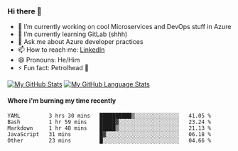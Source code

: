 ### Hi there 👋

- 🔭 I’m currently working on cool Microservices and DevOps stuff in Azure
- 🌱 I’m currently learning GitLab (shhh)
- 💬 Ask me about Azure developer practices
- 📫 How to reach me: [LinkedIn](https://www.linkedin.com/in/gordonbyers/)
- 😄 Pronouns: He/Him 
- ⚡ Fun fact: Petrolhead 🚙

[![My GitHub Stats](https://github-readme-stats.vercel.app/api/?username=gordonby&count_private=true&theme=tokyonight&showicons=true)]()
[![My GitHub Language Stats](https://github-readme-stats.vercel.app/api/top-langs/?username=gordonby&langs_count=5&theme=tokyonight)]()

#### Where i'm burning my time recently
<!--START_SECTION:waka-->
```text
YAML         3 hrs 30 mins   ██████████▒░░░░░░░░░░░░░░   41.05 % 
Bash         1 hr 59 mins    █████▓░░░░░░░░░░░░░░░░░░░   23.24 % 
Markdown     1 hr 48 mins    █████▒░░░░░░░░░░░░░░░░░░░   21.13 % 
JavaScript   31 mins         █▓░░░░░░░░░░░░░░░░░░░░░░░   06.18 % 
Other        23 mins         █░░░░░░░░░░░░░░░░░░░░░░░░   04.66 % 
```
<!--END_SECTION:waka-->
